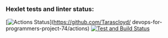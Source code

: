 ### Hexlet tests and linter status:
[![Actions Status](https://github.com/Tarascloyd/devops-for-programmers-project-74/workflows/hexlet-check/badge.svg)](https://github.com/Tarascloyd/
devops-for-programmers-project-74/actions)
[![Test and Build Status](https://github.com/Tarascloyd/devops-for-programmers-project-74/actions/workflows/push.yml/badge.svg)](https://github.com/Tarascloyd/devops-for-programmers-project-74/actions)